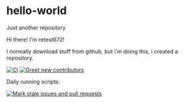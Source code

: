 # hello-world
Just another repository

Hi there! I'm retest672!

I normally download stuff from github, but i'm doing this, i created a repository.

[![CI](https://github.com/retest672/hello-world/actions/workflows/blank.yml/badge.svg?branch=main)](https://github.com/retest672/hello-world/actions/workflows/blank.yml)
[![Greet new contributors](https://github.com/retest672/hello-world/actions/workflows/newgreet.yml/badge.svg)](https://github.com/retest672/hello-world/actions/workflows/newgreet.yml)

Daily running scripts:

[![Mark stale issues and pull requests](https://github.com/retest672/hello-world/actions/workflows/checker.yml/badge.svg)](https://github.com/retest672/hello-world/actions/workflows/checker.yml)
